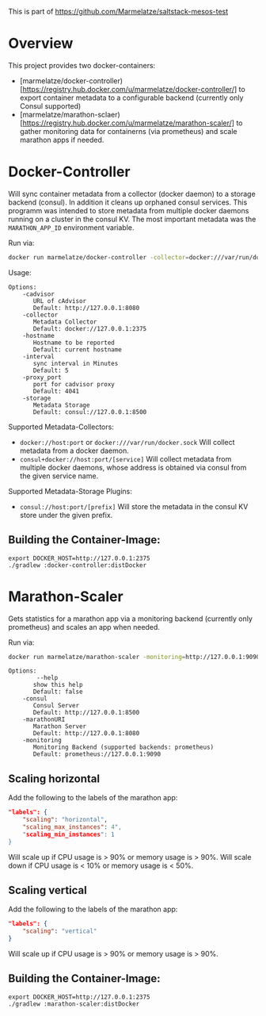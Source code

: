 This is part of https://github.com/Marmelatze/saltstack-mesos-test

# Overview

This project provides two docker-containers: 

* [marmelatze/docker-controller)[https://registry.hub.docker.com/u/marmelatze/docker-controller/] to export container metadata to a configurable backend (currently only Consul supported)
* [marmelatze/marathon-sclaer)[https://registry.hub.docker.com/u/marmelatze/marathon-scaler/] to gather monitoring data for containerns (via prometheus) and scale marathon apps if needed.


# Docker-Controller

Will sync container metadata from a collector (docker daemon) to a storage backend (consul). 
In addition it cleans up orphaned consul services. This programm was intended to store metadata from multiple docker 
daemons running on a cluster in the consul KV. The most important metadata was the `MARATHON_APP_ID` environment variable.


Run via:

```bash
docker run marmelatze/docker-controller -collector=docker:///var/run/docker.sock -storage=consul://127.0.0.1:8500 -interval=2
```

Usage:

```
Options:
    -cadvisor
       URL of cAdvisor
       Default: http://127.0.0.1:8080
    -collector
       Metadata Collector
       Default: docker://127.0.0.1:2375
    -hostname
       Hostname to be reported
       Default: current hostname
    -interval
       sync interval in Minutes
       Default: 5
    -proxy_port
       port for cadvisor proxy
       Default: 4041
    -storage
       Metadata Storage
       Default: consul://127.0.0.1:8500
```

Supported Metadata-Collectors:

* `docker://host:port` or `docker:///var/run/docker.sock` Will collect metadata from a docker daemon.
* `consul+docker://host:port/[service]` Will collect metadata from multiple docker daemons, whose address is obtained via consul from the given service name. 


Supported Metadata-Storage Plugins:

* `consul://host:port/[prefix]` Will store the metadata in the consul KV store under the given prefix. 


## Building the Container-Image:

```
export DOCKER_HOST=http://127.0.0.1:2375
./gradlew :docker-controller:distDocker
```

# Marathon-Scaler

Gets statistics for a marathon app via a monitoring backend (currently only prometheus) and scales an
app when needed.

Run via:

```bash
docker run marmelatze/marathon-scaler -monitoring=http://127.0.0.1:9090 -marathonURI=http://127.0.0.1:8080 -consul=http://127.0.0.1:8500
```

```
Options:
        --help
       show this help
       Default: false
    -consul
       Consul Server
       Default: http://127.0.0.1:8500
    -marathonURI
       Marathon Server
       Default: http://127.0.0.1:8080
    -monitoring
       Monitoring Backend (supported backends: prometheus)
       Default: prometheus://127.0.0.1:9090
```

## Scaling horizontal

Add the following to the labels of the marathon app:

```json
"labels": {
    "scaling": "horizontal",
    "scaling_max_instances": 4",
    "scaling_min_instances": 1
}
```

Will scale up if CPU usage is > 90% or memory usage is > 90%.
Will scale down if CPU usage is < 10% or memory usage is < 50%.

## Scaling vertical

Add the following to the labels of the marathon app:

```json
"labels": {
    "scaling": "vertical"
}
```

Will scale up if CPU usage is > 90% or memory usage is > 90%.

## Building the Container-Image:

```
export DOCKER_HOST=http://127.0.0.1:2375
./gradlew :marathon-scaler:distDocker
```
